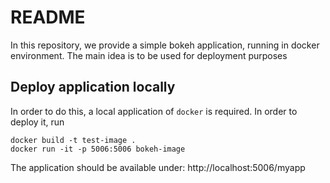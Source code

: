 # README

In this repository, we provide a simple bokeh application, running in docker environment. The main idea is to be used for 
deployment purposes

## Deploy application locally
In order to do this, a local application of ``docker`` is required. In order to deploy it, run

```
docker build -t test-image .
docker run -it -p 5006:5006 bokeh-image
```

The application should be available under: http://localhost:5006/myapp
